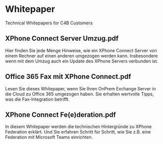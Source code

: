 # Whitepaper
Technical Whitepapers for C4B Customers

## XPhone Connect Server Umzug.pdf
Hier finden Sie jede Menge Hinweise, wie ein XPhone Connect Server von einem Rechner auf einen anderen umgezogen werden kann. Insbesondere wenn mit dem Umzug auch ein Update des XPhone Servers verbunden ist. 

## Office 365 Fax mit XPhone Connect.pdf
Lesen Sie dieses Whitepaper, wenn Sie Ihren OnPrem Exchange Server in die Cloud zu Office 365 umgezogen haben. Sie erhalten wertvolle Tipps, was die Fax-Integration betrifft. 

## XPhone Connect Fe(e)deration.pdf
In diesem Whitepaper werden die technischen Hintergründe zu XPhone Federation erklärt. Und Sie erfahren Schritt für Schritt, wie Sie z.B. eine Federation mit Microsoft Teams einrichten. 
